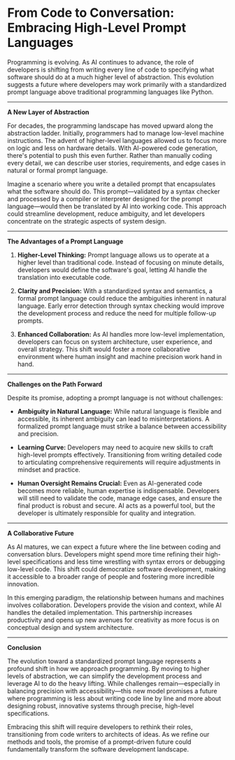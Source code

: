 # From Code to Conversation: Embracing High-Level Prompt Languages

Programming is evolving. As AI continues to advance, the role of developers is shifting from writing every line of code to specifying what software should do at a much higher level of abstraction. This evolution suggests a future where developers may work primarily with a standardized prompt language above traditional programming languages like Python.

---

**A New Layer of Abstraction**

For decades, the programming landscape has moved upward along the abstraction ladder. Initially, programmers had to manage low-level machine instructions. The advent of higher-level languages allowed us to focus more on logic and less on hardware details. With AI-powered code generation, there's potential to push this even further. Rather than manually coding every detail, we can describe user stories, requirements, and edge cases in natural or formal prompt language.

Imagine a scenario where you write a detailed prompt that encapsulates what the software should do. This prompt—validated by a syntax checker and processed by a compiler or interpreter designed for the prompt language—would then be translated by AI into working code. This approach could streamline development, reduce ambiguity, and let developers concentrate on the strategic aspects of system design.

---

**The Advantages of a Prompt Language**

1. **Higher-Level Thinking:**
   Prompt language allows us to operate at a higher level than traditional code. Instead of focusing on minute details, developers would define the software's goal, letting AI handle the translation into executable code.

2. **Clarity and Precision:**
   With a standardized syntax and semantics, a formal prompt language could reduce the ambiguities inherent in natural language. Early error detection through syntax checking would improve the development process and reduce the need for multiple follow-up prompts.

3. **Enhanced Collaboration:**
   As AI handles more low-level implementation, developers can focus on system architecture, user experience, and overall strategy. This shift would foster a more collaborative environment where human insight and machine precision work hand in hand.

---

**Challenges on the Path Forward**

Despite its promise, adopting a prompt language is not without challenges:

- **Ambiguity in Natural Language:**
  While natural language is flexible and accessible, its inherent ambiguity can lead to misinterpretations. A formalized prompt language must strike a balance between accessibility and precision.

- **Learning Curve:**
  Developers may need to acquire new skills to craft high-level prompts effectively. Transitioning from writing detailed code to articulating comprehensive requirements will require adjustments in mindset and practice.

- **Human Oversight Remains Crucial:**
  Even as AI-generated code becomes more reliable, human expertise is indispensable. Developers will still need to validate the code, manage edge cases, and ensure the final product is robust and secure. AI acts as a powerful tool, but the developer is ultimately responsible for quality and integration.

---

**A Collaborative Future**

As AI matures, we can expect a future where the line between coding and conversation blurs. Developers might spend more time refining their high-level specifications and less time wrestling with syntax errors or debugging low-level code. This shift could democratize software development, making it accessible to a broader range of people and fostering more incredible innovation.

In this emerging paradigm, the relationship between humans and machines involves collaboration. Developers provide the vision and context, while AI handles the detailed implementation. This partnership increases productivity and opens up new avenues for creativity as more focus is on conceptual design and system architecture.

--- 

**Conclusion**

The evolution toward a standardized prompt language represents a profound shift in how we approach programming. By moving to higher levels of abstraction, we can simplify the development process and leverage AI to do the heavy lifting. While challenges remain—especially in balancing precision with accessibility—this new model promises a future where programming is less about writing code line by line and more about designing robust, innovative systems through precise, high-level specifications.

Embracing this shift will require developers to rethink their roles, transitioning from code writers to architects of ideas. As we refine our methods and tools, the promise of a prompt-driven future could fundamentally transform the software development landscape.

